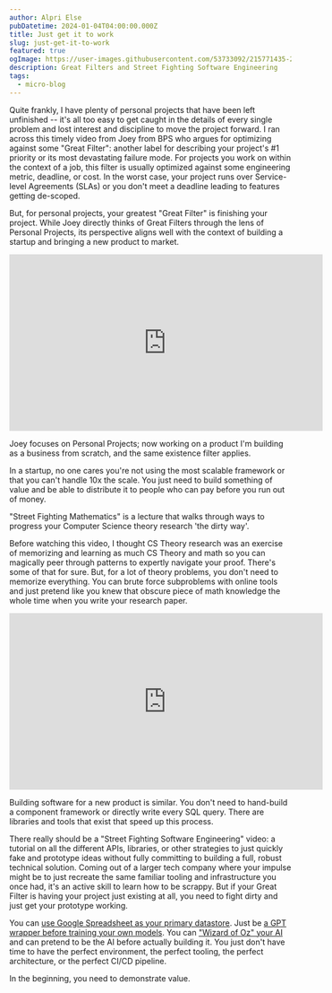 ```yaml
---
author: Alpri Else
pubDatetime: 2024-01-04T04:00:00.000Z
title: Just get it to work
slug: just-get-it-to-work
featured: true
ogImage: https://user-images.githubusercontent.com/53733092/215771435-25408246-2309-4f8b-a781-1f3d93bdf0ec.png
description: Great Filters and Street Fighting Software Engineering
tags:
  - micro-blog
---
```


Quite frankly, I have plenty of personal projects that have been left unfinished -- it's all too easy to get caught in the details of every single problem and lost interest and discipline to move the project forward. I ran across this timely video from Joey from BPS who argues for optimizing against some "Great Filter": another label for describing your project's #1 priority or its most devastating failure mode. For projects you work on within the context of a job, this filter is usually optimized against some engineering metric, deadline, or cost. In the worst case, your project runs over Service-level Agreements (SLAs) or you don't meet a deadline leading to features getting de-scoped.

But, for personal projects, your greatest "Great Filter" is finishing your project. While Joey directly thinks of Great Filters through the lens of Personal Projects, its perspective aligns well with the context of building a startup and bringing a new product to market.

<iframe width="560" height="315" src="https://www.youtube.com/embed/4jgTCayWlwc?si=4YFd6elqSyxHpFDH" title="YouTube video player" frameborder="0" allow="accelerometer; autoplay; clipboard-write; encrypted-media; gyroscope; picture-in-picture; web-share" referrerpolicy="strict-origin-when-cross-origin" allowfullscreen></iframe>

Joey focuses on Personal Projects; now working on a product I'm building as a business from scratch, and the same existence filter applies.

In a startup, no one cares you're not using the most scalable framework or that you can't handle 10x the scale. You just need to build something of value and be able to distribute it to people who can pay before you run out of money.

"Street Fighting Mathematics" is a lecture that walks through ways to progress your Computer Science theory research 'the dirty way'.

Before watching this video, I thought CS Theory research was an exercise of memorizing and learning as much CS Theory and math so you can magically peer through patterns to expertly navigate your proof. There's some of that for sure. But, for a lot of theory problems, you don't need to memorize everything. You can brute force subproblems with online tools and just pretend like you knew that obscure piece of math knowledge the whole time when you write your research paper.

<iframe width="560" height="315" src="https://www.youtube.com/embed/qP4XEZ54eSc?si=XbUw4dJPX3AAPUh8" title="YouTube video player" frameborder="0" allow="accelerometer; autoplay; clipboard-write; encrypted-media; gyroscope; picture-in-picture; web-share" referrerpolicy="strict-origin-when-cross-origin" allowfullscreen></iframe>

Building software for a new product is similar. You don't need to hand-build a component framework or directly write every SQL query. There are libraries and tools that exist that speed up this process.

There really should be a "Street Fighting Software Engineering" video: a tutorial on all the different APIs, libraries, or other strategies to just quickly fake and prototype ideas without fully committing to building a full, robust technical solution. Coming out of a larger tech company where your impulse might be to just recreate the same familiar tooling and infrastructure you once had, it's an active skill to learn how to be scrappy. But if your Great Filter is having your project just existing at all, you need to fight dirty and just get your prototype working.

You can [use Google Spreadsheet as your primary datastore](https://www.levels.fyi/blog/scaling-to-millions-with-google-sheets.html). Just be [a GPT wrapper before training your own models](https://www.youtube.com/watch?v=z0wt2pe_LZM). You can ["Wizard of Oz" your AI](https://en.wikipedia.org/wiki/Wizard_of_Oz_experiment) and can pretend to be the AI before actually building it. You just don't have time to have the perfect environment, the perfect tooling, the perfect architecture, or the perfect CI/CD pipeline.

In the beginning, you need to demonstrate value.
